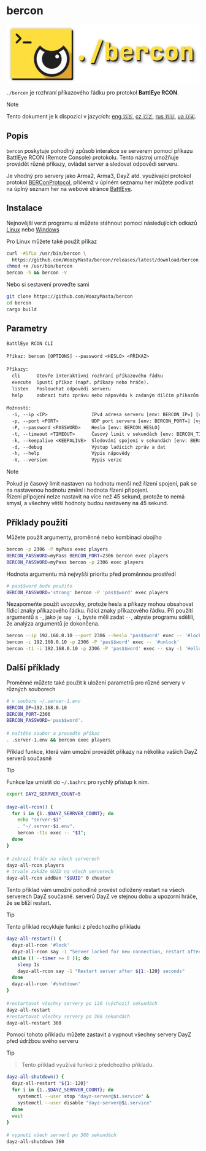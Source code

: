 # bercon

![logo][]

`./bercon` je rozhraní příkazového řádku pro protokol **BattlEye RCON**.

<!-- pravidlo: aktuální jazyk, ostatní jazyky seřazeny podle alfy -->
> [!NOTE]  
> Tento dokument je k dispozici v jazycích:
> [eng 🇬🇧][], [cz 🇨🇿][], [rus 🇷🇺][], [ua 🇺🇦][].

## Popis

`bercon` poskytuje pohodlný způsob interakce se serverem pomocí příkazu
BattlEye RCON (Remote Console) protokolu.
Tento nástroj umožňuje provádět různé příkazy,
ovládat server a sledovat odpovědi serveru.

Je vhodný pro servery jako Arma2, Arma3, DayZ atd. využívající protokol
protokol [BERConProtocol][], přičemž v úplném seznamu her můžete
podívat na úplný seznam her na webové stránce [BattlEye][].

## Instalace

Nejnovější verzi programu si můžete stáhnout pomocí následujících odkazů
[Linux] nebo [Windows]

Pro Linux můžete také použít příkaz 

```bash
curl -#SfLo /usr/bin/bercon \
  https://github.com/WoozyMasta/bercon/releases/latest/download/bercon
chmod +x /usr/bin/bercon
bercon -h && bercon -V
```

Nebo si sestavení proveďte sami

```bash
git clone https://github.com/WoozyMasta/bercon
cd bercon
cargo build
```

## Parametry

```txt
BattlEye RCON CLI

Příkaz: bercon [OPTIONS] --password <HESLO> <PŘÍKAZ>

Příkazy:
  cli      Otevře interaktivní rozhraní příkazového řádku
  execute  Spustí příkaz (např. příkazy nebo hráče).
  listen   Poslouchat odpovědi serveru
  help     zobrazí tuto zprávu nebo nápovědu k zadaným dílčím příkazům

Možnosti:
  -i, --ip <IP>                IPv4 adresa serveru [env: BERCON_IP=] [výchozí: 127.0.0.1]
  -p, --port <PORT>            UDP port serveru [env: BERCON_PORT=] [výchozí: 2305]
  -P, --password <PASSWORD>    Heslo [env: BERCON_HESLO]
  -t, --timeout <TIMEOUT>      Časový limit v sekundách [env: BERCON_TIMEOUT=] [výchozí: 45]
  -k, --keepalive <KEEPALIVE>  Sledování spojení v sekundách [env: BERCON_KEEPALIVE=] [výchozí: 30]
  -d, --debug                  Výstup ladicích zpráv a dat
  -h, --help                   Výpis nápovědy
  -V, --version                Výpis verze
```

> [!NOTE]  
> Pokud je časový limit nastaven na hodnotu menší než řízení spojení,
> pak se na nastavenou hodnotu změní i hodnota řízení připojení.  
> Řízení připojení nelze nastavit na více než 45 sekund,
> protože to nemá smysl,
> a všechny větší hodnoty budou nastaveny na 45 sekund.

## Příklady použití

Můžete použít argumenty, proměnné nebo kombinaci obojího

```bash
bercon -p 2306 -P myPass exec players
BERCON_PASSWORD=myPass BERCON_PORT=2306 bercon exec players
BERCON_PASSWORD=myPass bercon -p 2306 exec players
```

Hodnota argumentu má nejvyšší prioritu před proměnnou prostředí

```bash
# pas$$word bude použito
BERCON_PASSWORD='strong' bercon -P 'pas$$word' exec players
```

Nezapomeňte použít uvozovky, protože hesla a příkazy mohou obsahovat řídicí znaky příkazového řádku.
řídicí znaky příkazového řádku.
Při použití argumentů s `-`, jako je `say -1`, byste měli
zadat `--`, abyste programu sdělili, že analýza argumentů je dokončena.

```bash
bercon --ip 192.168.0.10 --port 2306 --heslo 'pas$$word' exec -- '#lock'
bercon -i 192.168.0.10 -p 2306 -P 'pas$$word' exec -- '#unlock'
bercon -t1 -i 192.168.0.10 -p 2306 -P 'pas$$word' exec -- say -1 'Hello world!'
```

## Další příklady

Proměnné můžete také použít k uložení parametrů pro
různé servery v různých souborech

```bash
# v souboru ~/.server-1.env
BERCON_IP=192.168.0.10
BERCON_PORT=2306
BERCON_PASSWORD='pas$$word'.

# načtěte soubor a proveďte příkaz
. .server-1.env && bercon exec players
```

Příklad funkce, která vám umožní provádět příkazy na několika vašich
DayZ serverů současně

> [!TIP]  
> Funkce lze umístit do `~/.bashrc` pro rychlý přístup k nim.

```bash
export DAYZ_SERRVER_COUNT=5

dayz-all-rcon() {
  for i in {1..$DAYZ_SERRVER_COUNT}; do
    echo "server-$i"
    . "~/.server-$i.env".
    bercon -t1s exec -- "$1";
  done
}

# zobrazí hráče na všech serverech
dayz-all-rcon players
# trvale zakáže GUID na všech serverech
dayz-all-rcon addBan "$GUID" 0 cheater
```

Tento příklad vám umožní pohodlně provést odložený restart na všech serverech DayZ současně.
serverů DayZ ve stejnou dobu a upozorní hráče, že se blíží restart.

> [!TIP]  
> Tento příklad recykluje funkci z předchozího příkladu

```bash
dayz-all-restart() {
  dayz-all-rcon '#lock'
  dayz-all-rcon say -1 "Server locked for new connection, restart after ${1:-120} seconds"
  while (( --timer >= 0 )); do
    sleep 1s
    dayz-all-rcon say -1 "Restart server after ${1:-120} seconds"
  done
  dayz-all-rcon '#shutdown'
}

#restartovat všechny servery po 120 (výchozí) sekundách
dayz-all-restart
#restartovat všechny servery po 360 sekundách
dayz-all-restart 360
```

Pomocí tohoto příkladu můžete zastavit a vypnout všechny servery DayZ
před údržbou svého serveru

> [!TIP]  
> > Tento příklad využívá funkci z předchozího příkladu.

```bash
dayz-all-shutdown() {
  dayz-all-restart "${1:-120}"
  for i in {1..$DAYZ_SERRVER_COUNT}; do
    systemctl --user stop "dayz-server@$i.service" &
    systemctl --user disable "dayz-server@$i.service"
  done
  wait
}

# vypnutí všech serverů po 360 sekundách
dayz-all-shutdown 360
```

<!-- Links -->
[eng 🇬🇧]: ../README.md
[ua 🇺🇦]: README.ua.md
[rus 🇷🇺]: README.ru.md
[cz 🇨🇿]: README.cz.md
[logo]: ../logo.png

[Linux]: <https://github.com/WoozyMasta/bercon/releases/latest/download/bercon> "Linux x86 gcc binary"
[Windows]: <https://github.com/WoozyMasta/bercon/releases/latest/download/bercon.exe> "Windows exe soubor"
[BattlEye]: <https://www.battleye.com/> "BattlEye - zlatý standard pro boj s podvody"
[BERConProtocol]: <https://www.battleye.com/downloads/BERConProtocol.txt> "BattlEye RCON Protocol Specification"
